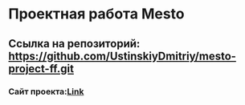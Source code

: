# Проектная работа Mesto
## Ссылка на репозиторий: <https://github.com/UstinskiyDmitriy/mesto-project-ff.git>
### Сайт проекта:<a href="https://ustinskiydmitriy.github.io/mesto-project-ff/" target="_blank">Link</a>
